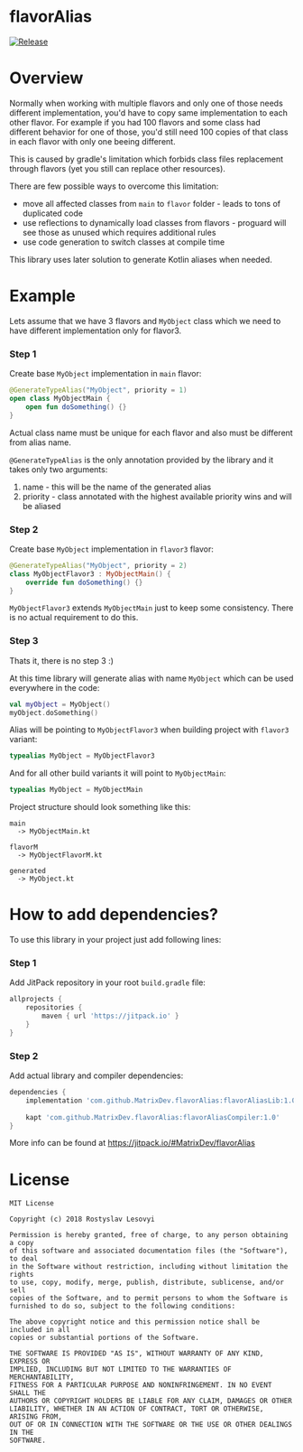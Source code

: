 # flavorAlias

[![Release](https://jitpack.io/v/MatrixDev/flavorAlias.svg)](https://jitpack.io/#MatrixDev/flavorAlias)

# Overview

Normally when working with multiple flavors and only one of those needs different implementation, you'd have to copy same implementation to each other flavor. For example if you had 100 flavors and some class had different behavior for one of those, you'd still need 100 copies of that class in each flavor with only one beeing different.

This is caused by gradle's limitation which forbids class files replacement through flavors (yet you still can replace other resources).

There are few possible ways to overcome this limitation:
- move all affected classes from `main` to `flavor` folder - leads to tons of duplicated code
- use reflections to dynamically load classes from flavors - proguard will see those as unused which requires additional rules
- use code generation to switch classes at compile time

This library uses later solution to generate Kotlin aliases when needed.

# Example

Lets assume that we have 3 flavors and `MyObject` class which we need to have different implementation only for flavor3.

### Step 1

Create base `MyObject` implementation in `main` flavor:

```kotlin
@GenerateTypeAlias("MyObject", priority = 1)
open class MyObjectMain {
    open fun doSomething() {}
}
```

Actual class name must be unique for each flavor and also must be different from alias name.

`@GenerateTypeAlias` is the only annotation provided by the library and it takes only two arguments:
1. name - this will be the name of the generated alias
2. priority - class annotated with the highest available priority wins and will be aliased

### Step 2

Create base `MyObject` implementation in `flavor3` flavor:

```kotlin
@GenerateTypeAlias("MyObject", priority = 2)
class MyObjectFlavor3 : MyObjectMain() {
    override fun doSomething() {}
}
```

`MyObjectFlavor3` extends `MyObjectMain` just to keep some consistency. There is no actual requirement to do this.

### Step 3

Thats it, there is no step 3 :)

At this time library will generate alias with name `MyObject` which can be used everywhere in the code:

```kotlin
val myObject = MyObject()
myObject.doSomething()
```

Alias will be pointing to `MyObjectFlavor3` when building project with `flavor3` variant:

```kotlin
typealias MyObject = MyObjectFlavor3
```

And for all other build variants it will point to `MyObjectMain`:

```kotlin
typealias MyObject = MyObjectMain
```

Project structure should look something like this:

```
main
  -> MyObjectMain.kt
  
flavorM
  -> MyObjectFlavorM.kt

generated
  -> MyObject.kt
```

# How to add dependencies?

To use this library in your project just add following lines:

### Step 1

Add JitPack repository in your root `build.gradle` file:

```gradle
allprojects {
    repositories {
        maven { url 'https://jitpack.io' }
    }
}
```

### Step 2

Add actual library and compiler dependencies:

```gradle
dependencies {
    implementation 'com.github.MatrixDev.flavorAlias:flavorAliasLib:1.0'
    
    kapt 'com.github.MatrixDev.flavorAlias:flavorAliasCompiler:1.0'
}
```

More info can be found at https://jitpack.io/#MatrixDev/flavorAlias

# License

```
MIT License

Copyright (c) 2018 Rostyslav Lesovyi

Permission is hereby granted, free of charge, to any person obtaining a copy
of this software and associated documentation files (the "Software"), to deal
in the Software without restriction, including without limitation the rights
to use, copy, modify, merge, publish, distribute, sublicense, and/or sell
copies of the Software, and to permit persons to whom the Software is
furnished to do so, subject to the following conditions:

The above copyright notice and this permission notice shall be included in all
copies or substantial portions of the Software.

THE SOFTWARE IS PROVIDED "AS IS", WITHOUT WARRANTY OF ANY KIND, EXPRESS OR
IMPLIED, INCLUDING BUT NOT LIMITED TO THE WARRANTIES OF MERCHANTABILITY,
FITNESS FOR A PARTICULAR PURPOSE AND NONINFRINGEMENT. IN NO EVENT SHALL THE
AUTHORS OR COPYRIGHT HOLDERS BE LIABLE FOR ANY CLAIM, DAMAGES OR OTHER
LIABILITY, WHETHER IN AN ACTION OF CONTRACT, TORT OR OTHERWISE, ARISING FROM,
OUT OF OR IN CONNECTION WITH THE SOFTWARE OR THE USE OR OTHER DEALINGS IN THE
SOFTWARE.
```
